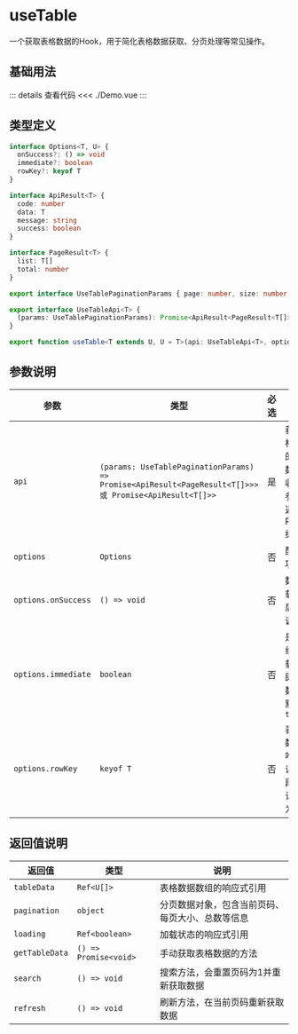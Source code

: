# useTable

一个获取表格数据的Hook，用于简化表格数据获取、分页处理等常见操作。

<script setup>
import Demo from './Demo.vue'
</script>

## 基础用法

<Demo></Demo>

::: details 查看代码
<<< ./Demo.vue
:::

## 类型定义

```typescript
interface Options<T, U> {
  onSuccess?: () => void
  immediate?: boolean
  rowKey?: keyof T
}

interface ApiResult<T> {
  code: number
  data: T
  message: string
  success: boolean
}

interface PageResult<T> {
  list: T[]
  total: number
}

export interface UseTablePaginationParams { page: number, size: number }

export interface UseTableApi<T> {
  (params: UseTablePaginationParams): Promise<ApiResult<PageResult<T[]>>> | Promise<ApiResult<T[]>>
}

export function useTable<T extends U, U = T>(api: UseTableApi<T>, options: Options<T, U>)
```

## 参数说明

| 参数 | 类型 | 必选 | 说明 |
|-----|-----|-----|-----|
| `api` | `(params: UseTablePaginationParams) => Promise<ApiResult<PageResult<T[]>>> 或 Promise<ApiResult<T[]>>` | 是 | 获取表格数据的API函数，接收分页参数，返回Promise结果 |
| `options` | `Options` | 否 | 配置选项对象 |
| `options.onSuccess` | `() => void` | 否 | 数据加载成功后的回调函数 |
| `options.immediate` | `boolean` | 否 | 是否在组件挂载后立即请求数据，默认为`true` |
| `options.rowKey` | `keyof T` | 否 | 表格行数据的唯一标识字段，默认为`'id'` |

## 返回值说明

| 返回值 | 类型 | 说明 |
|-----|-----|-----|
| `tableData` | `Ref<U[]>` | 表格数据数组的响应式引用 |
| `pagination` | `object` | 分页数据对象，包含当前页码、每页大小、总数等信息 |
| `loading` | `Ref<boolean>` | 加载状态的响应式引用 |
| `getTableData` | `() => Promise<void>` | 手动获取表格数据的方法 |
| `search` | `() => void` | 搜索方法，会重置页码为1并重新获取数据 |
| `refresh` | `() => void` | 刷新方法，在当前页码重新获取数据 |
